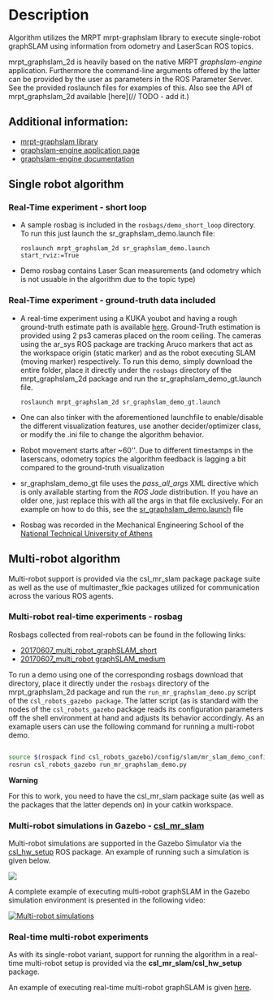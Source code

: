# Description

Algorithm utilizes the MRPT mrpt-graphslam  library to execute single-robot
graphSLAM using information from odometry and LaserScan ROS topics.

mrpt\_graphslam\_2d is heavily based on the native MRPT *graphslam-engine*
application. Furthermore the command-line arguments offered by the latter can
be provided by the user as parameters in the ROS Parameter Server. See the
provided roslaunch files for examples of this. Also see the API of
mrpt\_graphslam\_2d available [here](// TODO - add it.)


## Additional information:
- [mrpt-graphslam library](http://reference.mrpt.org/devel/namespacemrpt_1_1graphslam.html)
- [graphslam-engine application page](http://www.mrpt.org/list-of-mrpt-apps/application-graphslamengine/)
- [graphslam-engine documentation](https://www.dropbox.com/s/u7phs612qf1l8bb/graphslam-engine-guide.pdf?dl=0)

## Single robot algorithm

### Real-Time experiment - short loop

- A sample rosbag is included in the `rosbags/demo_short_loop` directory. To run
    this just launch the sr_graphslam_demo.launch file:

    `roslaunch mrpt_graphslam_2d sr_graphslam_demo.launch start_rviz:=True`

- Demo rosbag contains Laser Scan measurements (and odometry which is not usuable in the algorithm due to the topic type)


### Real-Time experiment - ground-truth data included

- A real-time experiment using a KUKA youbot and having a rough ground-truth
    estimate path is available
    [here](https://www.dropbox.com/sh/i672mt0uubw6muz/AADQiyNZuQc4pgBRT9choxsBa?dl=0).
    Ground-Truth estimation is provided using 2 ps3 cameras placed on the room
    ceiling. The cameras using the ar_sys ROS package are tracking Aruco
    markers that act as the workspace origin (static marker) and as the robot
    executing  SLAM (moving marker) respectively.
    To run this demo, simply download the entire folder, place it directly under
    the `rosbags` directory of the mrpt_graphslam_2d package and run the
    sr_graphslam_demo_gt.launch file.

    `roslaunch mrpt_graphslam_2d sr_graphslam_demo_gt.launch`

- One can also tinker with the aforementioned launchfile to enable/disable the
    different visualization features, use another decider/optimizer class, or
    modify the .ini file to change the algorithm behavior.

- Robot movement starts after ~60''. Due to different timestamps in the
    laserscans, odometry topics the algorithm feedback is lagging a bit compared
    to the ground-truth visualization

- sr_graphslam_demo_gt file uses the *pass_all_args* XML directive which is only
    available starting from the *ROS Jade* distribution. If you have an older one,
    just replace this with all the args in that file exclusively. For an
    example on how to do this, see the
    [sr_graphslam_demo.launch](https://github.com/mrpt-ros-pkg/mrpt_slam/blob/master/mrpt_graphslam_2d/launch/sr_graphslam_demo.launch)
    file

- Rosbag was recorded in the Mechanical Engineering School of the [National
	Technical University of Athens](http://www.mech.ntua.gr/en)

## Multi-robot algorithm

Multi-robot support is provided via the csl_mr_slam package package suite as
well as the use of multimaster_fkie packages utilized for communication across
the various ROS agents.

### Multi-robot real-time experiments - rosbag

Rosbags collected from real-robots can be found in the following links:

- [20170607_multi_robot_graphSLAM_short](https://www.dropbox.com/sh/wivaa7phyiy7sc5/AAAdqI3N7OqCz0dtiLdge3QAa?dl=0)
- [20170607_multi_robot graphSLAM_medium](https://www.dropbox.com/sh/5dj2ixstiy4r0g7/AAAxUCnTIhivCj6bB1osE2Woa?dl=0)

To run a demo using one of the corresponding rosbags download that directory,
place it directly under the `rosbags` directory of the mrpt_graphslam_2d package
and run the `run_mr_graphslam_demo.py` script of the `csl_robots_gazebo
package`. The latter script (as is standard with the nodes of the
`csl_robots_gazebo` package reads its configuration parameters off
the shell environment at hand and adjusts its behavior accordingly. As an
examaple users can use the following command for running a multi-robot demo.

```sh

source $(rospack find csl_robots_gazebo)/config/slam/mr_slam_demo_config.sh && \
rosrun csl_robots_gazebo run_mr_graphslam_demo.py

```

**Warning**

For this to work, you need to have the csl_mr_slam package suite (as well as the
packages that the latter depends on) in your catkin workspace.


### Multi-robot simulations in Gazebo - [csl_mr_slam](http://github.com/bergercookie/csl_mr_slam)

Multi-robot simulations are supported in the Gazebo Simulator via the
[csl_hw_setup](https://github.com/bergercookie/csl_mr_slam/tree/master/csl_hw_setup)
ROS package. An example of running such a simulation is given
below.

![](https://media.giphy.com/media/l0Iy3H3H4eJQFxqlW/giphy.gif)

A complete example of executing multi-robot graphSLAM in the Gazebo simulation
environment is presented in the following video:

[![Multi-robot simulations](http://img.youtube.com/vi/4RKS2jrvsYE/0.jpg)](http://www.youtube.com/watch?v=4RKS2jrvsYE)

### Real-time multi-robot experiments

As with its single-robot variant, support for running the algorithm in a
real-time multi-robot setup is provided via the **csl_mr_slam/csl_hw_setup**
package.

An example of executing real-time multi-robot graphSLAM is given
[here](https://www.dropbox.com/s/zm2njljeprnsfaf/20170426_mr_graphslam_real_2.mp4?dl=0).

